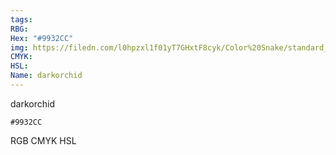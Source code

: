 ```yaml
---
tags:
RBG:
Hex: "#9932CC"
img: https://filedn.com/l0hpzxl1f01yT7GHxtF8cyk/Color%20Snake/standard_csv_to_svg/#9932CC.svg
CMYK:
HSL:
Name: darkorchid
---
```

darkorchid
```palette
#9932CC
```
RGB
CMYK
HSL